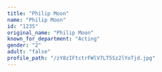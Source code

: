 ```yaml
---
title: "Philip Moon"
name: "Philip Moon"
id: "1235"
original_name: "Philip Moon"
known_for_department: "Acting"
gender: "2"
adult: "false"
profile_path: "/zY8zIFtctrFWlV7LT5Sz2lYoTjd.jpg"
---
```

